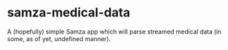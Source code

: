 # samza-medical-data
A (hopefully) simple Samza app which will parse streamed medical data
(in some, as of yet, undefined manner).
